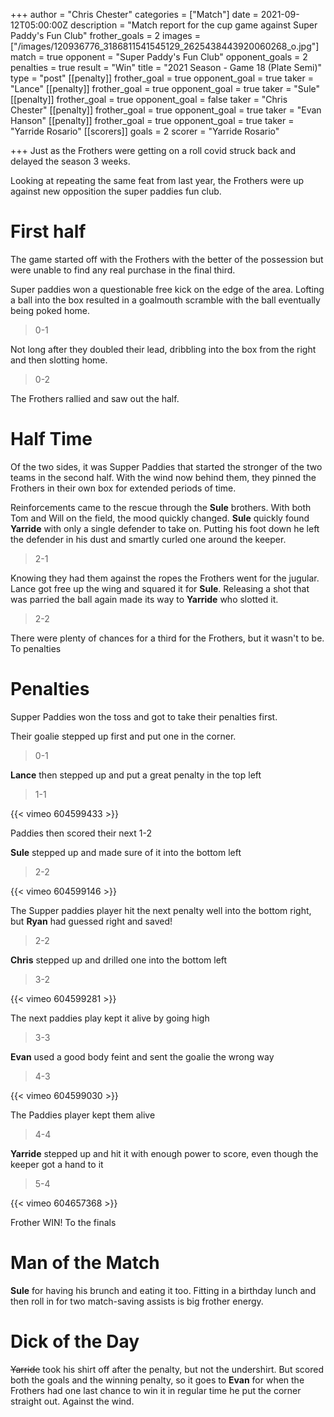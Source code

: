 +++
author = "Chris Chester"
categories = ["Match"]
date = 2021-09-12T05:00:00Z
description = "Match report for the cup game against Super Paddy's Fun Club"
frother_goals = 2
images = ["/images/120936776_3186811541545129_2625438443920060268_o.jpg"]
match = true
opponent = "Super Paddy's Fun Club"
opponent_goals = 2
penalties = true
result = "Win"
title = "2021 Season - Game 18 (Plate Semi)"
type = "post"
[[penalty]]
frother_goal = true
opponent_goal = true
taker = "Lance"
[[penalty]]
frother_goal = true
opponent_goal = true
taker = "Sule"
[[penalty]]
frother_goal = true
opponent_goal = false
taker = "Chris Chester"
[[penalty]]
frother_goal = true
opponent_goal = true
taker = "Evan Hanson"
[[penalty]]
frother_goal = true
opponent_goal = true
taker = "Yarride Rosario"
[[scorers]]
goals = 2
scorer = "Yarride Rosario"

+++
Just as the Frothers were getting on a roll covid struck back and delayed the season 3 weeks.

Looking at repeating the same feat from last year, the Frothers were up against new opposition the super paddies fun club.

# First half

The game started off with the Frothers with the better of the possession but were unable to find any real purchase in the final third.

Super paddies won a questionable free kick on the edge of the area. Lofting a ball into the box resulted in a goalmouth scramble with the ball eventually being poked home.

> 0-1

Not long after they doubled their lead, dribbling into the box from the right and then slotting home.

> 0-2

The Frothers rallied and saw out the half.

# Half Time

Of the two sides, it was Supper Paddies that started the stronger of the two teams in the second half. With the wind now behind them, they pinned the Frothers in their own box for extended periods of time.

Reinforcements came to the rescue through the **Sule** brothers. With both Tom and Will on the field, the mood quickly changed. **Sule** quickly found **Yarride** with only a single defender to take on. Putting his foot down he left the defender in his dust and smartly curled one around the keeper.

> 2-1

Knowing they had them against the ropes the Frothers went for the jugular. Lance got free up the wing and squared it for **Sule**. Releasing a shot that was parried the ball again made its way to **Yarride** who slotted it.

> 2-2

There were plenty of chances for a third for the Frothers, but it wasn't to be. To penalties

# Penalties

Supper Paddies won the toss and got to take their penalties first.

Their goalie stepped up first and put one in the corner.

> 0-1

**Lance** then stepped up and put a great penalty in the top left

> 1-1

{{< vimeo 604599433 >}}

Paddies then scored their next
1-2

**Sule** stepped up and made sure of it into the bottom left

> 2-2

{{< vimeo 604599146 >}}

The Supper paddies player hit the next penalty well into the bottom right, but **Ryan** had guessed right and saved!

> 2-2

**Chris** stepped up and drilled one into the bottom left

> 3-2

{{< vimeo 604599281 >}}

The next paddies play kept it alive by going high

> 3-3

**Evan** used a good body feint and sent the goalie the wrong way

> 4-3

{{< vimeo 604599030 >}}

The Paddies player kept them alive

> 4-4

**Yarride** stepped up and hit it with enough power to score, even though the keeper got a hand to it

> 5-4

{{< vimeo 604657368 >}}

Frother WIN! To the finals

# Man of the Match

**Sule** for having his brunch and eating it too. Fitting in a birthday lunch and then roll in for two match-saving assists is big frother energy.

# Dick of the Day

~~Yarride~~ took his shirt off after the penalty, but not the undershirt. But scored both the goals and the winning penalty, so it goes to **Evan** for when the Frothers had one last chance to win it in regular time he put the corner straight out. Against the wind.